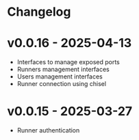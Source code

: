 # Changelog

# v0.0.16 - 2025-04-13
- Interfaces to manage exposed ports
- Runners management interfaces
- Users management interfaces
- Runner connection using chisel

# v0.0.15 - 2025-03-27
- Runner authentication
